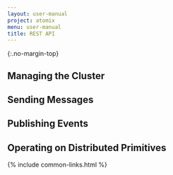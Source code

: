 ```yaml
---
layout: user-manual
project: atomix
menu: user-manual
title: REST API
---
```


{:.no-margin-top}

## Managing the Cluster

## Sending Messages

## Publishing Events

## Operating on Distributed Primitives

{% include common-links.html %}
